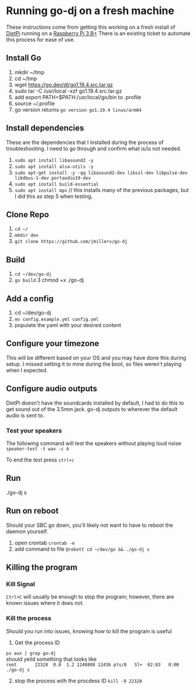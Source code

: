 # Running go-dj on a fresh machine

These instructions come from getting this working on a fresh install of [DietPi]() running on a [Raspberry Pi 3 B+]() There
is an existing ticket to automate this process for ease of use.


## Install Go
1. mkdir ~/tmp
2. cd ~/tmp
3. wget https://go.dev/dl/go1.19.4.src.tar.gz
4. sudo tar -C /usr/local -xzf go1.19.4.src.tar.gz
5. add export PATH=$PATH:/usr/local/go/bin to .profile
6. source ~/.profile
7. go version
   returns  `go version go1.19.4 linux/arm64`

## Install dependencies
These are the dependencies that I installed during the process of troubleshooting. I need to go through and confirm what is/is not needed.

1. `sudo apt install libasound2 -y`
2. `sudo apt install alsa-utils -y`
3. `sudo apt-get install -y -qq libasound2-dev libssl-dev libpulse-dev libdbus-1-dev portaudio19-dev`
4. `sudo apt install build-essential`
5. `sudo apt install mpv` // this installs many of the previous packages, but I did this as step 5 when testing. 

## Clone Repo
1. `cd ~/`
2. `mkdir dev`
3. `git clone https://github.com/jmillerv/go-dj`

## Build
1. `cd ~/dev/go-dj`
2. `go build`
   3 chmod +x ./go-dj

## Add a config
1. cd ~/dev/go-dj
2. `mv config.example.yml config.yml`
3. populate the yaml with your desired content

## Configure your timezone
This will be different based on your OS and you may have done this during setup. I missed setting it to mine during the boot, so files weren't playing when I expected. 

## Configure audio outputs 
DietPi doesn't have the soundcards installed by default, I had to do this to get sound out of the 3.5mm jack. go-dj outputs to
wherever the default audio is sent to. 

### Test your speakers
The following command will test the speakers without playing loud noise
`speaker-test -t wav -c 6` 

To end the test press `ctrl+c`

## Run

./go-dj s

## Run on reboot
Should your SBC go down, you'll likely not want to have to reboot the daemon yourself. 

1. open crontab
`crontab -e`
2. add command to file 
`@rebott cd ~/dev/go && ./go-dj s`

## Killing the program
### Kill Signal
`Ctrl+C` will usually be enough to stop the program; however, there are known issues where it does not.

### Kill the process

Should you run into issues, knowing how to kill the program is useful

1. Get the process ID

`ps aux | grep go-dj`  
should yeild something that looks like  
`root       22328  0.0  1.2 1240808 12436 pts/0   Sl+  02:03   0:00 ./go-dj s`

2. stop the process with the procdess ID
   `kill -9 22328` 
